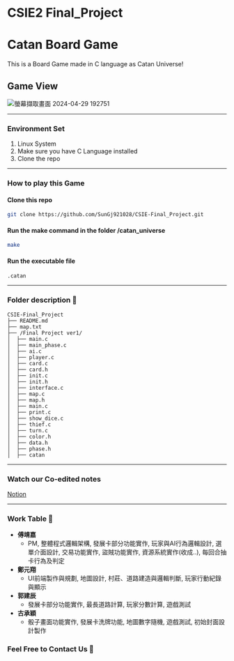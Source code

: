 # CSIE2 Final_Project
# Catan Board Game
This is a Board Game made in C language as Catan Universe!

## Game View
![螢幕擷取畫面 2024-04-29 192751](https://github.com/user-attachments/assets/1bd2fedf-0592-46b4-bb22-ea45340ee878)


***
### **Environment Set**
1. Linux System
2. Make sure you have C Language installed
3. Clone the repo
***

### **How to play this Game**
#### Clone this repo
```sh
git clone https://github.com/SunGj921028/CSIE-Final_Project.git
```
#### Run the make command in the folder /catan_universe
```sh
make
```
#### Run the executable file
```sh
.catan
```

***
### Folder description 📂

```
CSIE-Final_Project 
├── README.md
├── map.txt
├── /Final Project ver1/
│  ├── main.c
│  ├── main_phase.c
│  ├── ai.c
│  ├── player.c
│  ├── card.c
│  ├── card.h
│  ├── init.c
│  ├── init.h
│  ├── interface.c
│  ├── map.c
│  ├── map.h
│  ├── main.c
│  ├── print.c
│  ├── show_dice.c
│  ├── thief.c
│  ├── turn.c
│  ├── color.h
│  ├── data.h
│  ├── phase.h
│  ├── catan
```

***
### Watch our Co-edited notes
[Notion](https://adaptive-poinsettia-e06.notion.site/3b76b9a058314a4da89247b2a264df95?pvs=4)
***

### Work Table 💼
- **傅靖嘉**
     * PM, 整體程式邏輯架構, 發展卡部分功能實作, 玩家與AI行為邏輯設計, 選單介面設計, 交易功能實作, 盜賊功能實作, 資源系統實作(收成..), 每回合抽卡行為及判定
- **鄭元翔**
     * UI前端製作與規劃, 地圖設計, 村莊、道路建造與邏輯判斷, 玩家行動紀錄與顯示
- **郭建辰**
     * 發展卡部分功能實作, 最長道路計算, 玩家分數計算, 遊戲測試
- **古承穎**
     * 骰子畫面功能實作, 發展卡洗牌功能, 地圖數字隨機, 遊戲測試, 初始封面設計製作

### Feel Free to Contact Us 💬
